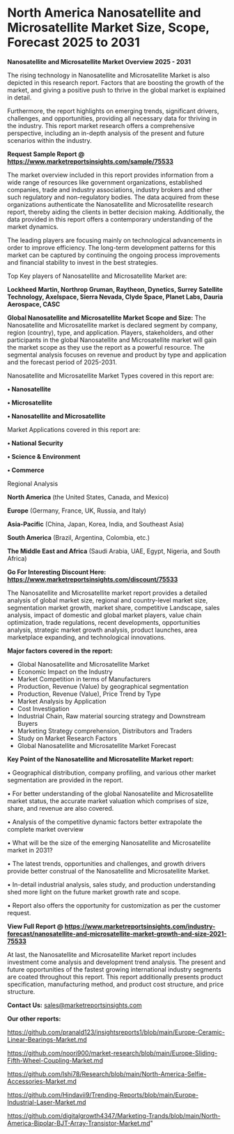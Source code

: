 # North America Nanosatellite and Microsatellite Market Size, Scope, Forecast 2025 to 2031

<Strong> Nanosatellite and Microsatellite Market Overview 2025 - 2031</strong>

The rising technology in Nanosatellite and Microsatellite Market is also depicted in this research report. Factors that are boosting the growth of the market, and giving a positive push to thrive in the global market is explained in detail.

Furthermore, the report highlights on emerging trends, significant drivers, challenges, and opportunities, providing all necessary data for thriving in the industry. This report market research offers a comprehensive perspective, including an in-depth analysis of the present and future scenarios within the industry.

<strong>Request Sample Report @ <a href=https://www.marketreportsinsights.com/sample/75533>https://www.marketreportsinsights.com/sample/75533</a></strong>

The market overview included in this report provides information from a wide range of resources like government organizations, established companies, trade and industry associations, industry brokers and other such regulatory and non-regulatory bodies. The data acquired from these organizations authenticate the Nanosatellite and Microsatellite research report, thereby aiding the clients in better decision making. Additionally, the data provided in this report offers a contemporary understanding of the market dynamics.

The leading players are focusing mainly on technological advancements in order to improve efficiency. The long-term development patterns for this market can be captured by continuing the ongoing process improvements and financial stability to invest in the best strategies.

Top Key players of Nanosatellite and Microsatellite Market are:

<strong>Lockheed Martin, Northrop Gruman, Raytheon, Dynetics, Surrey Satellite Technology, Axelspace, Sierra Nevada, Clyde Space, Planet Labs, Dauria Aerospace, CASC</strong>

<strong><b>Global Nanosatellite and Microsatellite Market Scope and Size:</b></strong>
The Nanosatellite and Microsatellite market is declared segment by company, region (country), type, and application. Players, stakeholders, and other participants in the global Nanosatellite and Microsatellite market will gain the market scope as they use the report as a powerful resource. The segmental analysis focuses on revenue and product by type and application and the forecast period of 2025-2031.

Nanosatellite and Microsatellite Market Types covered in this report are:

<strong>• Nanosatellite

• Microsatellite

• Nanosatellite and Microsatellite</strong>

Market Applications covered in this report are:

<strong>• National Security

• Science & Environment

• Commerce</strong> 

Regional Analysis

<strong>North America</strong> (the United States, Canada, and Mexico)

<strong>Europe</strong> (Germany, France, UK, Russia, and Italy)

<strong>Asia-Pacific</strong> (China, Japan, Korea, India, and Southeast Asia)

<strong>South America</strong> (Brazil, Argentina, Colombia, etc.)

<strong>The Middle East and Africa</strong> (Saudi Arabia, UAE, Egypt, Nigeria, and South Africa)

<strong>Go For Interesting Discount Here: <a href=https://www.marketreportsinsights.com/discount/75533>https://www.marketreportsinsights.com/discount/75533</a></strong>

The Nanosatellite and Microsatellite market report provides a detailed analysis of global market size, regional and country-level market size, segmentation market growth, market share, competitive Landscape, sales analysis, impact of domestic and global market players, value chain optimization, trade regulations, recent developments, opportunities analysis, strategic market growth analysis, product launches, area marketplace expanding, and technological innovations.

<strong><b>Major factors covered in the report:</b></strong>
<ul>
  <li>Global Nanosatellite and Microsatellite Market </li>
  <li>Economic Impact on the Industry</li>
  <li>Market Competition in terms of Manufacturers</li>
  <li>Production, Revenue (Value) by geographical segmentation</li>
  <li>Production, Revenue (Value), Price Trend by Type</li>
  <li>Market Analysis by Application</li>
  <li>Cost Investigation</li>
  <li>Industrial Chain, Raw material sourcing strategy and Downstream Buyers</li>
  <li>Marketing Strategy comprehension, Distributors and Traders</li>
  <li>Study on Market Research Factors</li>
  <li>Global Nanosatellite and Microsatellite Market Forecast</li>
</ul>

<strong><b>Key Point of the Nanosatellite and Microsatellite Market report:</b></strong>

• Geographical distribution, company profiling, and various other market segmentation are provided in the report.

• For better understanding of the global Nanosatellite and Microsatellite market status, the accurate market valuation which comprises of size, share, and revenue are also covered.

• Analysis of the competitive dynamic factors better extrapolate the complete market overview

• What will be the size of the emerging Nanosatellite and Microsatellite market in 2031?

• The latest trends, opportunities and challenges, and growth drivers provide better construal of the Nanosatellite and Microsatellite Market.

• In-detail industrial analysis, sales study, and production understanding shed more light on the future market growth rate and scope.

• Report also offers the opportunity for customization as per the customer request.

<strong><b>View Full Report @ <a href=https://www.marketreportsinsights.com/industry-forecast/nanosatellite-and-microsatellite-market-growth-and-size-2021-75533>https://www.marketreportsinsights.com/industry-forecast/nanosatellite-and-microsatellite-market-growth-and-size-2021-75533</a></b></strong>


At last, the Nanosatellite and Microsatellite Market report includes investment come analysis and development trend analysis. The present and future opportunities of the fastest growing international industry segments are coated throughout this report. This report additionally presents product specification, manufacturing method, and product cost structure, and price structure.

<strong>Contact Us:</strong>
sales@marketreportsinsights.com

<strong>Our other reports:</strong>

<a href=https://github.com/pranald123/insightsreports1/blob/main/Europe-Ceramic-Linear-Bearings-Market.md>https://github.com/pranald123/insightsreports1/blob/main/Europe-Ceramic-Linear-Bearings-Market.md</a>

<a href=https://github.com/noori900/market-research/blob/main/Europe-Sliding-Fifth-Wheel-Coupling-Market.md>https://github.com/noori900/market-research/blob/main/Europe-Sliding-Fifth-Wheel-Coupling-Market.md</a>

<a href=https://github.com/Ishi78/Research/blob/main/North-America-Selfie-Accessories-Market.md>https://github.com/Ishi78/Research/blob/main/North-America-Selfie-Accessories-Market.md</a>

<a href=https://github.com/Hindavii9/Trending-Reports/blob/main/Europe-Industrial-Laser-Market.md>https://github.com/Hindavii9/Trending-Reports/blob/main/Europe-Industrial-Laser-Market.md</a>

<a href=https://github.com/digitalgrowth4347/Marketing-Trands/blob/main/North-America-Bipolar-BJT-Array-Transistor-Market.md>https://github.com/digitalgrowth4347/Marketing-Trands/blob/main/North-America-Bipolar-BJT-Array-Transistor-Market.md</a>"
